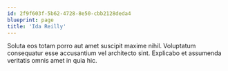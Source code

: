 ```yaml
---
id: 2f9f603f-5b62-4728-8e50-cbb2128deda4
blueprint: page
title: 'Ida Reilly'
---
```

Soluta eos totam porro aut amet suscipit maxime nihil. Voluptatum consequatur esse accusantium vel architecto sint. Explicabo et assumenda veritatis omnis amet in quia hic.